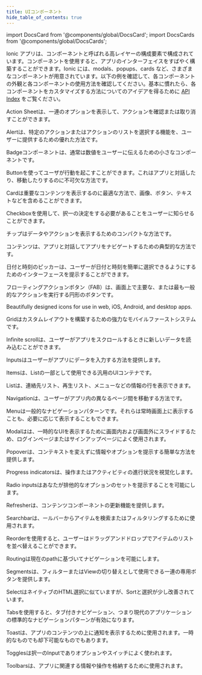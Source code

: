 ```yaml
---
title: UIコンポーネント
hide_table_of_contents: true
---
```


import DocsCard from '@components/global/DocsCard';
import DocsCards from '@components/global/DocsCards';

<head>
  <title>UIコンポーネント | User Interface Application Building Components</title>
  <meta
    name="description"
    content="Ionic Framework comes stock with a number of high-level UI components, including cards, lists, and tabs to quickly and easily build your app's user interface."
  />
  <style>{`
    :root {
      --doc-item-container-width: 60rem;
    }
  `}</style>
</head>

Ionic アプリは、コンポーネントと呼ばれる高レイヤーの構成要素で構成されています。コンポーネントを使用すると、アプリのインターフェイスをすばやく構築することができます。Ionic には、modals、popups、cards など、さまざまなコンポーネントが用意されています。以下の例を確認して、各コンポーネントの外観と各コンポーネントの使用方法を確認してください。基本に慣れたら、各コンポーネントをカスタマイズする方法についてのアイデアを得るために [API Index](api.md) をご覧ください。

<intro-end />

<DocsCards>
  <DocsCard header="Action Sheet" href="api/action-sheet" img="/icons/feature-component-actionsheet-icon.png">
    <p>Action Sheetは、一連のオプションを表示して、アクションを確認または取り消すことができます。</p>
  </DocsCard>

<DocsCard header="Alert" href="api/alert" icon="/icons/component-alert-icon.png">
  <p>Alertは、特定のアクションまたはアクションのリストを選択する機能を、ユーザーに提供するための優れた方法です。</p>
</DocsCard>

<DocsCard header="Badge" href="api/badge" icon="/icons/component-badge-icon.png">
  <p>Badgeコンポーネントは、通常は数値をユーザーに伝えるための小さなコンポーネントです。</p>
</DocsCard>

<DocsCard header="Button" href="api/button" icon="/icons/component-button-icon.png">
  <p>
    Buttonを使ってユーザが行動を起こすことができます。これはアプリと対話したり、移動したりするのに不可欠な方法です。
  </p>
</DocsCard>

<DocsCard header="Card" href="api/card" icon="/icons/component-card-icon.png">
  <p>Cardは重要なコンテンツを表示するのに最適な方法で、画像、ボタン、テキストなどを含めることができます。</p>
</DocsCard>

<DocsCard header="Checkbox" href="api/checkbox" icon="/icons/component-checkbox-icon.png">
  <p>Checkboxを使用して、択一の決定をする必要があることをユーザーに知らせることができます。</p>
</DocsCard>

<DocsCard header="Chip" href="api/chip" icon="/icons/component-chip-icon.png">
  <p>チップはデータやアクションを表示するためのコンパクトな方法です。</p>
</DocsCard>

<DocsCard header="Content" href="api/content" icon="/icons/component-content-icon.png">
  <p>コンテンツは、アプリと対話してアプリをナビゲートするための典型的な方法です。</p>
</DocsCard>

<DocsCard header="Date & Time Pickers" href="api/datetime" icon="/icons/component-datetimepicker-icon.png">
  <p>
    日付と時刻のピッカーは、ユーザーが日付と時刻を簡単に選択できるようにするためのインターフェースを提示することができます。
  </p>
</DocsCard>

<DocsCard header="Floating Action Button" href="api/fab" icon="/icons/component-fab-icon.png">
  <p>
    フローティングアクションボタン（FAB）は、画面上で主要な、または最も一般的なアクションを実行する円形のボタンです。
  </p>
</DocsCard>

<DocsCard header="Icons" href="api/icon" img="/icons/feature-component-icons-icon.png">
  <p>Beautifully designed icons for use in web, iOS, Android, and desktop apps.</p>
</DocsCard>

<DocsCard header="Grid" href="api/grid" icon="/icons/component-grid-icon.png">
  <p>Gridはカスタムレイアウトを構築するための強力なモバイルファーストシステムです。</p>
</DocsCard>

<DocsCard header="Infinite Scroll" href="api/infinite-scroll" icon="/icons/component-infinitescroll-icon.png">
  <p>Infinite scrollは、ユーザーがアプリをスクロールするときに新しいデータを読み込むことができます。</p>
</DocsCard>

<DocsCard header="Input" href="api/input" icon="/icons/component-input-icon.png">
  <p>Inputsはユーザーがアプリにデータを入力する方法を提供します。</p>
</DocsCard>

<DocsCard header="Item" href="api/item" icon="/icons/component-item-icon.png">
  <p>Itemsは、Listの一部として使用できる汎用のUIコンテナです。</p>
</DocsCard>

<DocsCard header="List" href="api/list" icon="/icons/component-lists-icon.png">
  <p>Listは、連絡先リスト、再生リスト、メニューなどの情報の行を表示できます。</p>
</DocsCard>

<DocsCard header="Navigation" href="api/nav" img="/icons/feature-component-navigation-icon.png">
  <p>Navigationは、ユーザーがアプリ内の異なるページ間を移動する方法です。</p>
</DocsCard>

<DocsCard header="Menu" href="api/menu" icon="/icons/component-menu-icon.png">
  <p>
    Menuは一般的なナビゲーションパターンです。それらは常時画面上に表示することも、必要に応じて表示することもできます。
  </p>
</DocsCard>

<DocsCard header="Modal" href="api/modal" icon="/icons/component-modal-icon.png">
  <p>
    Modalはは、一時的なUIを表示するために画面内および画面外にスライドするため、ログインページまたはサインアップページによく使用されます。
  </p>
</DocsCard>

<DocsCard header="Popover" href="api/popover" icon="/icons/component-popover-icon.png">
  <p>Popoverは、コンテキストを変えずに情報やオプションを提示する簡単な方法を提供します。</p>
</DocsCard>

<DocsCard header="Progress Indicators" href="api/progress-bar" icon="/icons/component-progress-icon.png">
  <p>Progress indicatorsは、操作またはアクティビティの進行状況を視覚化します。</p>
</DocsCard>

<DocsCard header="Radio" href="api/radio" icon="/icons/component-radio-icon.png">
  <p>Radio inputsはあなたが排他的なオプションのセットを提示することを可能にします。</p>
</DocsCard>

<DocsCard header="Refresher" href="api/refresher" icon="/icons/component-refresher-icon.png">
  <p>Refresherは、コンテンツコンポーネントの更新機能を提供します。</p>
</DocsCard>

<DocsCard header="Searchbar" href="api/searchbar" img="/icons/feature-component-search-icon.png">
  <p>Searchbarは、ールバーからアイテムを検索またはフィルタリングするために使用されます。</p>
</DocsCard>

<DocsCard header="Reorder" href="api/reorder" icon="/icons/component-reorder-icon.png">
  <p>Reorderを使用すると、ユーザーはドラッグアンドドロップでアイテムのリストを並べ替えることができます。</p>
</DocsCard>

<DocsCard header="Routing" href="api/router" icon="/icons/component-routing-icon.png">
  <p>Routingは現在のpathに基づいてナビゲーションを可能にします。</p>
</DocsCard>

<DocsCard header="Segment" href="api/segment" icon="/icons/component-segment-icon.png">
  <p>Segmentsは、フィルターまたはViewの切り替えとして使用できる一連の専用ボタンを提供します。</p>
</DocsCard>

<DocsCard header="Select" href="api/select" icon="/icons/component-select-icon.png">
  <p>SelectはネイティブのHTML選択に似ていますが、Sortと選択が少し改善されています。</p>
</DocsCard>

<DocsCard header="Tabs" href="api/tabs" img="/icons/feature-component-tabs-icon.png">
  <p>
    Tabsを使用すると、タブ付きナビゲーション、つまり現代のアプリケーションの標準的なナビゲーションパターンが有効になります。
  </p>
</DocsCard>

<DocsCard header="Toast" href="api/toast" icon="/icons/component-toast-icon.png">
  <p>Toastは、アプリのコンテンツの上に通知を表示するために使用されます。一時的なものでも却下可能なものでもあります。</p>
</DocsCard>

<DocsCard header="Toggle" href="api/toggle" icon="/icons/component-toggle-icon.png">
  <p>Togglesは択一のInputでありオプションやスイッチによく使われます。</p>
</DocsCard>

  <DocsCard header="Toolbar" href="api/toolbar" icon="/icons/component-toolbar-icon.png">
    <p>Toolbarsは、アプリに関連する情報や操作を格納するために使用されます。</p>
  </DocsCard>
</DocsCards>
